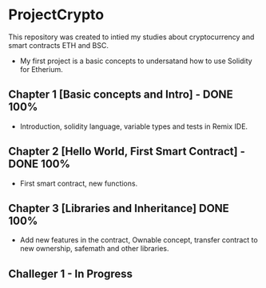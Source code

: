 # ProjectCrypto
This repository was created to intied my studies about cryptocurrency and smart contracts ETH and BSC. 

- My first project is a basic concepts to undersatand how to use Solidity for Etherium.

## Chapter 1 [Basic concepts and Intro] - DONE 100%
 - Introduction, solidity language, variable types and tests in Remix IDE. 
## Chapter 2 [Hello World, First Smart Contract] - DONE 100%
- First smart contract, new functions.
## Chapter 3 [Libraries and Inheritance] DONE 100%
- Add new features in the contract, Ownable concept, transfer contract to new ownership, safemath and other libraries. 

## Challeger 1 - In Progress 

